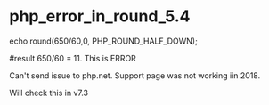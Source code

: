 # php_error_in_round_5.4

echo round(650/60,0, PHP_ROUND_HALF_DOWN);

#result 650/60 = 11. This is ERROR

Can't send issue to php.net. Support page was not working iin 2018.

Will check this in v7.3

